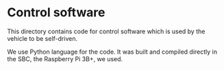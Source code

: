 Control software
====

This directory contains code for control software which is used by the vehicle to be self-driven.

We use Python language for the code. It was built and compiled directly in the SBC, the Raspberry Pi 3B+, we used.
